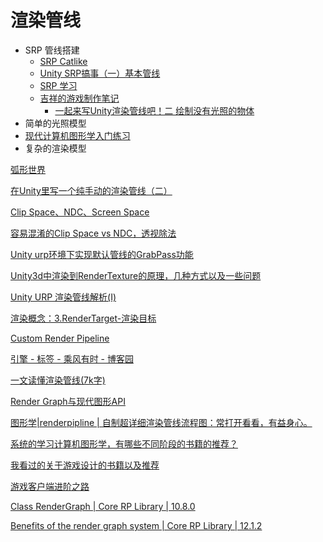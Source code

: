 

# 渲染管线

* SRP 管线搭建
  * [SRP Catlike](https://catlikecoding.com/unity/tutorials/custom-srp/)
  * [Unity SRP搞事（一）基本管线](https://zhuanlan.zhihu.com/p/66156092)
  * [SRP 学习](https://zhuanlan.zhihu.com/p/99142987)
  * [吉祥的游戏制作笔记](https://www.zhihu.com/column/c\_180198728)
    * [一起来写Unity渲染管线吧！二 绘制没有光照的物体](https://zhuanlan.zhihu.com/p/35932630)
* 简单的光照模型
* [现代计算机图形学入门练习](https://www.bilibili.com/video/av90798049/)
* 复杂的渲染模型

[弧形世界](https://www.bilibili.com/video/BV1r54y1R7SQ/?spm\_id\_from=333.788.videocard.0)

[在Unity里写一个纯手动的渲染管线（二）](https://zhuanlan.zhihu.com/p/43742196)

[Clip Space、NDC、Screen Space](https://www.jianshu.com/p/4f25623366ff)

[容易混淆的Clip Space vs NDC，透视除法](https://zhuanlan.zhihu.com/p/392472435)

[Unity urp环境下实现默认管线的GrabPass功能](https://zhuanlan.zhihu.com/p/415817720)

[Unity3d中渲染到RenderTexture的原理，几种方式以及一些问题](https://blog.csdn.net/leonwei/article/details/54972653)

[Unity URP 渲染管线解析(I)](https://zhuanlan.zhihu.com/p/115080701)

[渲染概念：3.RenderTarget-渲染目标](https://zhuanlan.zhihu.com/p/77783399)

[Custom Render Pipeline](https://catlikecoding.com/unity/tutorials/custom-srp/custom-render-pipeline/)

[引擎 - 标签 - 乘风有时 - 博客园](https://www.cnblogs.com/yeqluofwupheng/tag/引擎/)

[一文读懂渲染管线(7k字)](https://zhuanlan.zhihu.com/p/430436550)

[Render Graph与现代图形API](https://zhuanlan.zhihu.com/p/425830762)

[图形学|renderpipline | 自制超详细渲染管线流程图：常打开看看，有益身心。](https://zhuanlan.zhihu.com/p/261688968)

[系统的学习计算机图形学，有哪些不同阶段的书籍的推荐？](https://www.zhihu.com/question/26720808/answer/761502017)

[我看过的关于游戏设计的书籍以及推荐](https://zhuanlan.zhihu.com/p/25168484)

[游戏客户端进阶之路](https://zhuanlan.zhihu.com/p/74739364)

[Class RenderGraph | Core RP Library | 10.8.0](https://docs.unity3d.com/Packages/com.unity.render-pipelines.core@10.8/api/UnityEngine.Experimental.Rendering.RenderGraphModule.RenderGraph.html)

[Benefits of the render graph system | Core RP Library | 12.1.2](https://docs.unity3d.com/Packages/com.unity.render-pipelines.core@12.1/manual/render-graph-benefits.html)
